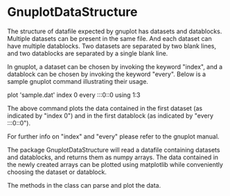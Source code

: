 # GnuplotDataStructure

The structure of datafile expected by gnuplot has datasets and datablocks. Multiple datasets can be present in the same file. And each dataset can have multiple datablocks. Two datasets are separated by two blank lines, and two datablocks are separated by a single blank line.


In gnuplot, a dataset can be chosen by invoking the keyword "index", and a datablock can be chosen by invoking the keyword "every". Below is a sample gnuplot command illustrating their usage.

plot 'sample.dat' index 0 every :::0::0  using 1:3

The above command plots the data contained in the first dataset (as indicated by "index 0") and in the first datablock (as indicated by "every :::0::0").

For further info on "index" and "every" please refer to the gnuplot manual.

The package GnuplotDataStructure will read a datafile containing datasets and datablocks, and returns them as numpy arrays. The data contained in the newly created arrays can be plotted using matplotlib while conveniently choosing the dataset or datablock.

The methods in the class can parse and plot the data.

